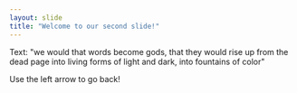 ```yaml
---
layout: slide
title: "Welcome to our second slide!"
---
```

Text: "we would that words become gods, that they would rise up from the dead page into living forms of light and dark, into fountains of color"

Use the left arrow to go back!
